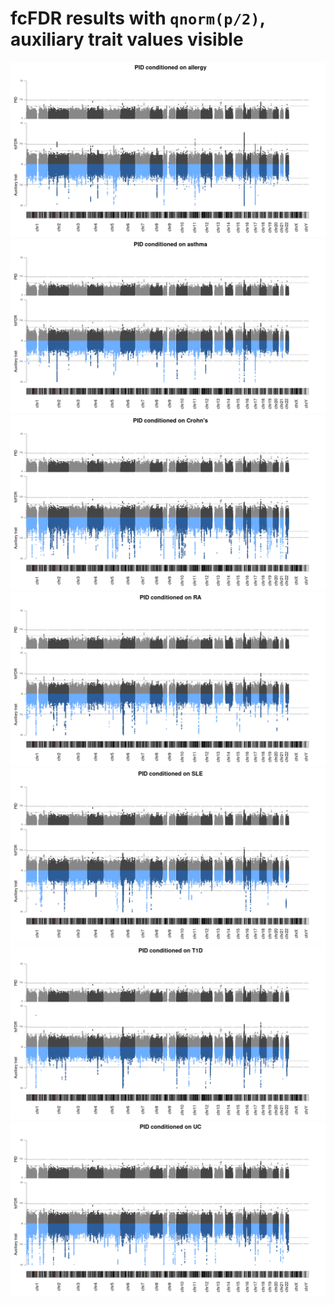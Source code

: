 # fcFDR results with `qnorm(p/2)`, auxiliary trait values visible 

![](/images/070421/aux_vis_manhattans/aster_aux_vis_flipped.png)
![](/images/070421/aux_vis_manhattans/asthma_aux_vis_flipped.png)
![](/images/070421/aux_vis_manhattans/cd_aux_vis_flipped.png)
![](/images/070421/aux_vis_manhattans/ra_aux_vis_flipped.png)
![](/images/070421/aux_vis_manhattans/sle_aux_vis_flipped.png)
![](/images/070421/aux_vis_manhattans/t1d_aux_vis_flipped.png)
![](/images/070421/aux_vis_manhattans/uc_aux_vis_flipped.png)

